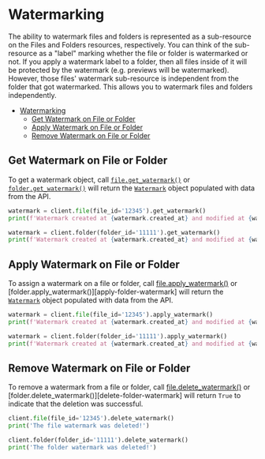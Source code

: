 # Watermarking

The ability to watermark files and folders is represented as a sub-resource on the Files and Folders resources,
respectively. You can think of the sub-resource as a "label" marking whether the file or folder is watermarked or not.
If you apply a watermark label to a folder, then all files inside of it will be protected by the watermark (e.g.
previews will be watermarked). However, those files' watermark sub-resource is independent from the folder that got
watermarked. This allows you to watermark files and folders independently.

<!-- START doctoc generated TOC please keep comment here to allow auto update -->
<!-- DON'T EDIT THIS SECTION, INSTEAD RE-RUN doctoc TO UPDATE -->

- [Watermarking](#watermarking)
  - [Get Watermark on File or Folder](#get-watermark-on-file-or-folder)
  - [Apply Watermark on File or Folder](#apply-watermark-on-file-or-folder)
  - [Remove Watermark on File or Folder](#remove-watermark-on-file-or-folder)

<!-- END doctoc generated TOC please keep comment here to allow auto update -->

## Get Watermark on File or Folder

To get a watermark object, call [`file.get_watermark()`][get_file_watermark] or
[`folder.get_watermark()`][get_folder_watermark] will return the [`Watermark`][watermark_class] object populated with
data from the API.

<!-- sample get_files_id_watermark -->

```python
watermark = client.file(file_id='12345').get_watermark()
print(f'Watermark created at {watermark.created_at} and modified at {watermark.modified_at}')
```

<!-- sample get_folders_id_watermark -->

```python
watermark = client.folder(folder_id='11111').get_watermark()
print(f'Watermark created at {watermark.created_at} and modified at {watermark.modified_at}')
```

[get_file_watermark]: https://box-python-sdk.readthedocs.io/en/latest/boxsdk.object.html#boxsdk.object.file.File.get_watermark()
[get_folder_watermark]: https://box-python-sdk.readthedocs.io/en/latest/boxsdk.object.html#boxsdk.object.folder.Folder.get_watermark()
[watermark_class]: https://box-python-sdk.readthedocs.io/en/latest/boxsdk.object.html#boxsdk.object.watermark.Watermark

## Apply Watermark on File or Folder

To assign a watermark on a file or folder, call [file.apply_watermark()][apply-file-watermark] or
[folder.apply_watermark()][apply-folder-watermark] will return the [`Watermark`][watermark_class] object populated with
data from the API.

<!-- sample put_files_id_watermark -->

```python
watermark = client.file(file_id='12345').apply_watermark()
print(f'Watermark created at {watermark.created_at} and modified at {watermark.modified_at}')
```

<!-- sample put_folders_id_watermark -->

```python
watermark = client.folder(folder_id='11111').apply_watermark()
print(f'Watermark created at {watermark.created_at} and modified at {watermark.modified_at}')
```

[apply-file-watermark]: https://box-python-sdk.readthedocs.io/en/latest/boxsdk.object.html#boxsdk.file.File.apply_watermark()
[apply_folder_watermark]: https://box-python-sdk.readthedocs.io/en/latest/boxsdk.object.html#boxsdk.folder.Folder.apply_watermark()
[watermark_class]: https://box-python-sdk.readthedocs.io/en/latest/boxsdk.object.html#boxsdk.object.watermark.Watermark

## Remove Watermark on File or Folder

To remove a watermark from a file or folder, call [file.delete_watermark()][delete-file-watermark] or
[folder.delete_watermark()][delete-folder-watermark] will return `True` to indicate that the deletion was successful.

<!-- sample delete_files_id_watermark -->

```python
client.file(file_id='12345').delete_watermark()
print('The file watermark was deleted!')
```

<!-- sample delete_folders_id_watermark -->

```python
client.folder(folder_id='11111').delete_watermark()
print('The folder watermark was deleted!')
```

[delete-file-watermark]: https://box-python-sdk.readthedocs.io/en/latest/boxsdk.object.html#boxsdk.file.File.delete_watermark()
[delete_folder_watermark]: https://box-python-sdk.readthedocs.io/en/latest/boxsdk.object.html#boxsdk.folder.Folder.delete_watermark()

